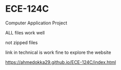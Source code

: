 # ECE-124C
Computer Application Project

ALL files work well 

not zipped files 

link in technical is work fine to explore the website 

https://ahmedokka29.github.io/ECE-124C/index.html
